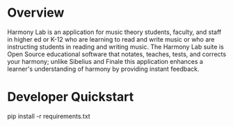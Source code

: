 # Overview

Harmony Lab is an application for music theory students, faculty, and staff in higher ed or K-12 
who are learning to read and write music or who are instructing students in reading and writing music. 
The Harmony Lab suite is Open Source educational software that notates, teaches, tests, and corrects 
your harmony; unlike Sibelius and Finale this application enhances a learner's understanding of
harmony by providing instant feedback.

# Developer Quickstart

pip install -r requirements.txt
